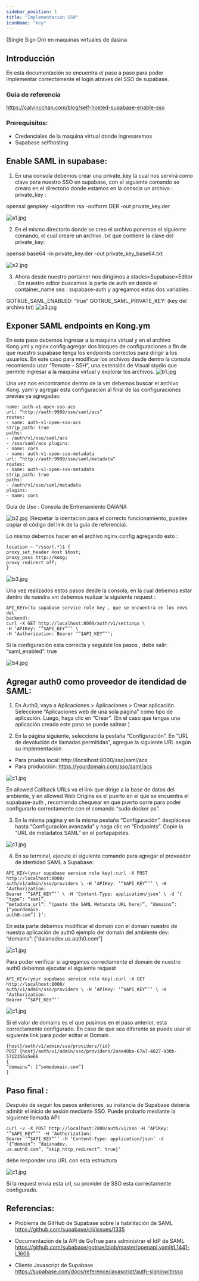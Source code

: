 ```yaml
---
sidebar_position: 1
title: "Implementación SSO"
iconName: "key"
---
```


(Single Sign On) en maquinas virtuales de daiana

## Introducción
En esta documentación se encuentra el paso a paso para poder implementar correctamente el login atraves del SSO de supabase.


### Guia de referencia
https://calvincchan.com/blog/self-hosted-supabase-enable-sso

### Prerequisitos:
- Credenciales de la maquina virtual donde ingresaremos
- Supabase selfhosting

## Enable SAML in supabase:

1. En una consola debemos crear una private_key la cual nos servirá como clave para nuestro SSO en supabase, con el siguiente comando se creara en el directorio donde estamos en la consola un archivo : private_key :

openssl genpkey -algorithm rsa -outform DER -out private_key.der

![a1.jpg](../img/sso/a1.jpg)


2. En el mismo directorio donde se creo el archivo ponemos el siguiente comando, el cual creare un archivo .txt que contiene la clave del private_key:

openssl base64 -in private_key.der -out private_key_base64.txt

![a2.jpg](../img/sso/a2.jpg)


3. Ahora desde nuestro portainer nos dirigimos a stacks>Supabase>Editor . En nuestro editor buscamos la parte de auth en donde el container_name sea : supabase-auth y agregamos estas dos variables :

GOTRUE_SAML_ENABLED: “true”
GOTRUE_SAML_PRIVATE_KEY: (key del archivo txt)
![a3.jpg](../img/sso/a3.jpg)



## Exponer SAML endpoints en Kong.ym 
En este paso debemos ingresar a la maquina virtual y en el archivo Kong.yml y nginx.config agregar dos bloques de configuraciones a fin de que nuestro supabase tenga los endpoints correctos para dirigir a los usuarios. En este caso para modificar los archivos desde dentro la consola recomiendo usar “Remote – SSH”, una extensión de Visual studio que permite ingresar a la maquina virtual y explorar los archivos.
![b1.jpg](../img/sso/b1.jpg)


Una vez nos encontramos dentro de la vm debemos buscar el archivo Kong. yaml y agregar esta configuración al final de las configuraciones previas ya agregadas:

```
name: auth-v1-open-sso-acs
url: “http://auth:9999/sso/saml/acs”
routes:
- name: auth-v1-open-sso-acs
strip_path: true
paths:
- /auth/v1/sso/saml/acs
- /sso/saml/acs plugins:
- name: cors
- name: auth-v1-open-sso-metadata
url: “http://auth:9999/sso/saml/metadata”
routes:
- name: auth-v1-open-sso-metadata
strip_path: true
paths:
- /auth/v1/sso/saml/metadata
plugins:
- name: cors
```
Guía de Uso : Consola de Entrenamiento DAIANA

![b2.jpg](../img/sso/b2.jpg)
(Respetar la identacion para el correcto funcionamiento, puedes copiar el código del link de la guía de referencia).

Lo mismo debemos hacer en el archivo nginx.config agregando esto :


```
location ~ ^/sso/(.*)$ {
proxy_set_header Host $host;
proxy_pass http://kong;
proxy_redirect off;
}
```
![b3.jpg](../img/sso/b3.jpg)

Una vez realizados estos pasos desde la consola, en la cual debemos estar dentro de nuestra vm debemos realizar la siguiente request :

```
API_KEY=(tu supabase service role key , que se encuentra en los envs del
backend);
curl -X GET http://localhost:8000/auth/v1/settings \
-H ‘APIKey: ‘”$API_KEY”’’ \
-H ‘Authorization: Bearer ‘”$API_KEY”’’;
```

Si la configuración esta correcta y seguiste los pasos , debe salir:
“saml_enabled”: true

![b4.jpg](../img/sso/b4.jpg)


## Agregar auth0 como proveedor de itendidad de SAML:
1. En Auth0, vaya a Aplicaciones > Aplicaciones > Crear aplicación. Seleccione “Aplicaciones web de una sola página” como tipo de aplicación. Luego, haga clic en “Crear”. (En el caso que tengas una aplicación creada este paso se puede saltear )

2. En la página siguiente, seleccione la pestaña “Configuración”. En “URL de devolución de llamadas permitidas”, agregue la siguiente URL según su implementación

- Para prueba local: http://localhost:8000/sso/saml/acs
- Para producción: https://yourdomain.com/sso/saml/acs

![c1.jpg](../img/sso/c1.jpg)


En allowed Callback URLs va el link que dirige a la base de datos del ambiente, y en allowed Web Origins es el puerto en el que se encuentra el supabase-auth , recomiendo chequear en que puerto corre para poder configurarlo correctamente con el comando “sudo docker ps”.

3. En la misma página y en la misma pestaña “Configuración”, desplácese hasta “Configuración avanzada” y haga clic en “Endpoints”. Copie la “URL de metadatos SAML” en el portapapeles.

![c1.jpg](../img/sso/c2.jpg)

4. En su terminal, ejecute el siguiente comando para agregar el proveedor de identidad SAML a Supabase:

```
API_KEY=(your supabase service role key);curl -X POST http://localhost:8000/
auth/v1/admin/sso/providers \ -H ‘APIKey: ‘”$API_KEY”’’ \ -H ‘Authorization:
Bearer ‘”$API_KEY”’’ \ -H ‘Content-Type: application/json’ \ -d ‘{ “type”: “saml”,
“metadata_url”: “(paste the SAML Metadata URL here)”, “domains”: [“yourdomain.
auth0.com”] }’;
```

En esta parte debemos modificar el domain con el domain nuestro de nuestra aplicación de auth0 ejemplo del domain del ambiente dev: “domains”: [“daianadev.us.auth0.com”]

![c1.jpg](../img/sso/c3.jpg)


Para poder verificar si agregamos correctamente el domain de nuestro auth0 debemos ejecutar el siguiente request

```
API_KEY=(your supabase service role key);curl -X GET http://localhost:8000/
auth/v1/admin/sso/providers \ -H ‘APIKey: ‘”$API_KEY”’’ \ -H ‘Authorization:
Bearer ‘”$API_KEY”’’
```

![c1.jpg](../img/sso/c4.jpg)


Si el valor de domains es el que pusimos en el paso anterior, esta correctamente
configurado. En caso de que sea diferente se puede usar el siguiente link para
poder editar el Domain .

```
{host}/auth/v1/admin/sso/providers/{id}
POST {host}/auth/v1/admin/sso/providers/2a4a40ba-67a7-4827-930b-5712356a5e66
{
“domains”: [“somedomain.com”]
}
```


## Paso final :
Después de seguir los pasos anteriores, su instancia de Supabase debería admitir el inicio de sesión mediante SSO. Puede probarlo mediante la siguiente llamada API:

```
curl -v -X POST http://localhost:7000/auth/v1/sso -H ‘APIKey: ‘”$API_KEY”’’ -H ‘Authorization:
Bearer ‘”$API_KEY”’’ -H ‘Content-Type: application/json’ -d ‘{“domain”: “daianadev.
us.auth0.com”, “skip_http_redirect”: true}’
```
debe responder una URL con esta estructura

![c1.jpg](../img/sso/c5.jpg)

Si la request envia esta url, su provider de SSO esta correctamente configurado.


## Referencias:

- Problema de GitHub de Supabase sobre la habilitación de SAML https://github.com/supabase/cli/issues/1335

- Documentación de la API de GoTrue para administrar el IdP de SAML https://github.com/subabase/gotrue/blob/master/openapi.yaml#L1441-L1608
- Cliente Javascript de Supabase https://supabase.com/docs/reference/javascript/auth-signinwithsso